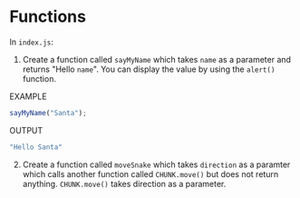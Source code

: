 # Functions

In `index.js`:

1. Create a function called `sayMyName` which takes `name` as a parameter and returns "Hello `name`". You can display the value by using the `alert()` function.

EXAMPLE
```javascript
sayMyName("Santa");
```

OUTPUT
```javascript
"Hello Santa"
```

2. Create a function called `moveSnake` which takes `direction` as a paramter which calls another function called `CHUNK.move()` but does not return anything. `CHUNK.move()` takes direction as a parameter.